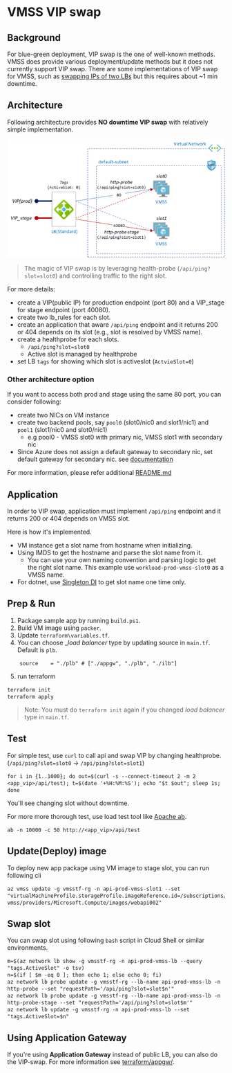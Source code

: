 # VMSS VIP swap

## Background

For blue-green deployment, VIP swap is the one of well-known methods. VMSS does provide various deployment/update methods but it does not currently support VIP swap. There are some implementations of VIP swap for VMSS, such as [swapping IPs of two LBs](https://msftstack.wordpress.com/2017/02/24/vip-swap-blue-green-deployment-in-azure-resource-manager/) but this requires about ~1 min downtime.

## Architecture

Following architecture provides __NO downtime VIP swap__ with relatively simple implementation.

![VIPSWAP_VMSS](./vipswap_vmss.png)

> The magic of VIP swap is by leveraging health-probe (`/api/ping?slot=slot0`) and controlling traffic to the right slot.

For more details:
- create a VIP(public IP) for production endpoint (port 80) and a VIP_stage for stage endpoint (port 40080).
- create two lb_rules for each slot.
- create an application that aware `/api/ping` endpoint and it returns 200 or 404 depends on its slot (e.g., slot is resolved by VMSS name).
- create a healthprobe for each slots.
    - `/api/ping?slot=slot0`
    - Active slot is managed by healthprobe
- set LB `tags` for showing which slot is activeslot (`ActvieSlot=0`)

### Other architecture option

If you want to access both prod and stage using the same 80 port, you can consider following:
- create two NICs on VM instance
- create two backend pools, say `pool0` (slot0/nic0 and slot1/nic1) and `pool1` (slot1/nic0 and slot0/nic1)
  - e.g pool0 - VMSS slot0 with primary nic, VMSS slot1 with secondary nic
- Since Azure does not assign a default gateway to secondary nic, set default gateway for secondary nic. see [documentation](https://docs.microsoft.com/en-us/azure/virtual-machines/windows/multiple-nics#configure-guest-os-for-multiple-nics) 

For more information, please refer additional [README.md](./terraform/multinic/README.md)

## Application

In order to VIP swap, application must implement `/api/ping` endpoint and it returns 200 or 404 depends on VMSS slot.

Here is how it's implemented.
- VM instance get a slot name from hostname when initializing.
- Using IMDS to get the hostname and parse the slot name from it.
    - You can use your own naming convention and parsing logic to get the right slot name. This example use `workload-prod-vmss-slot0` as a VMSS name.
- For dotnet, use [Singleton DI](https://docs.microsoft.com/en-us/aspnet/core/fundamentals/dependency-injection?view=aspnetcore-3.1) to get slot name one time only.

## Prep & Run

1. Package sample app by running `build.ps1`.
2. Build VM image using `packer`.
3. Update `terraform\variables.tf`.
4. You can choose __load balancer_ type by updating source in `main.tf`. Default is `plb`.

```
    source    = "./plb" # ["./appgw", "./plb", "./ilb"]
```
5. run terraform

```
terraform init
terraform apply
```

> Note: You must do `terraform init` again if you changed _load balancer_ type in `main.tf`.

## Test

For simple test, use `curl` to call api and swap VIP by changing healthprobe. (`/api/ping?slot=slot0` -> `/api/ping?slot=slot1`)

```
for i in {1..1000}; do out=$(curl -s --connect-timeout 2 -m 2 <app_vip>/api/test); t=$(date '+%H:%M:%S'); echo "$t $out"; sleep 1s; done
```

You'll see changing slot without downtime.

For more more thorough test, use load test tool like [Apache ab](http://httpd.apache.org/docs/current/programs/ab.html).

```
ab -n 10000 -c 50 http://<app_vip>/api/test
```

## Update(Deploy) image

To deploy new app package using VM image to stage slot, you can run following cli 

```
az vmss update -g vmsstf-rg -n api-prod-vmss-slot1 --set "virtualMachineProfile.storageProfile.imageReference.id=/subscriptions/_subs_id_/resourceGroups/test-vmss/providers/Microsoft.Compute/images/webapi002"
```

## Swap slot

You can swap slot using following `bash` script in Cloud Shell or similar environments.

```
m=$(az network lb show -g vmsstf-rg -n api-prod-vmss-lb --query "tags.ActiveSlot" -o tsv)
n=$(if [ $m -eq 0 ]; then echo 1; else echo 0; fi)
az network lb probe update -g vmsstf-rg --lb-name api-prod-vmss-lb -n http-probe --set "requestPath='/api/ping?slot=slot$n'"
az network lb probe update -g vmsstf-rg --lb-name api-prod-vmss-lb -n http-probe-stage --set "requestPath='/api/ping?slot=slot$m'"
az network lb update -g vmsstf-rg -n api-prod-vmss-lb --set "tags.ActiveSlot=$n"
```

## Using Application Gateway

If you're using __Application Gateway__ instead of public LB, you can also do the VIP-swap.
For more information see [terraform/appgw/](./terraform/appgw/).